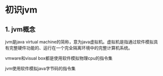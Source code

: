 # 初识jvm

## 1. jvm概念

jvm是java virtual machine的简称，意为java虚拟机。虚拟机是指通过软件模拟具有完整硬件功能的、运行在一个完全隔离环境中的完整计算机系统。

vmware和visual box都是使用软件模拟物理cpu的指令集

jvm使用软件模拟java字节码的指令集

